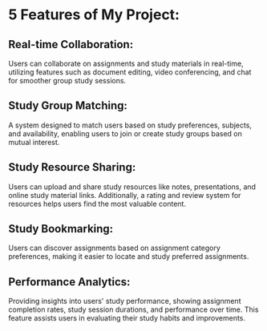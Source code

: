 # 5 Features of My Project:
## Real-time Collaboration:

Users can collaborate on assignments and study materials in real-time, utilizing features such as document editing, video conferencing, and chat for smoother group study sessions.

## Study Group Matching:

A system designed to match users based on study preferences, subjects, and availability, enabling users to join or create study groups based on mutual interest.

## Study Resource Sharing:

Users can upload and share study resources like notes, presentations, and online study material links. Additionally, a rating and review system for resources helps users find the most valuable content.

## Study Bookmarking:

Users can discover assignments based on assignment category preferences, making it easier to locate and study preferred assignments.

## Performance Analytics:

Providing insights into users' study performance, showing assignment completion rates, study session durations, and performance over time. This feature assists users in evaluating their study habits and improvements.

